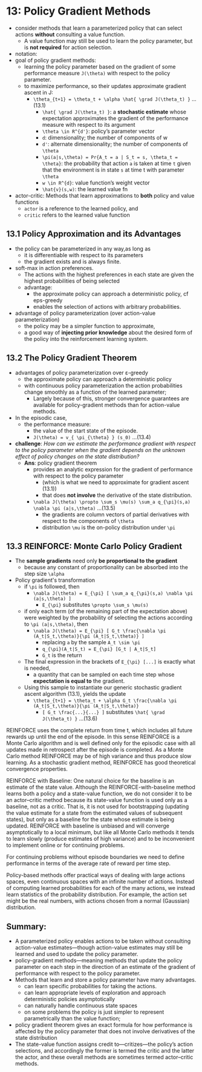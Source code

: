 # 13: Policy Gradient Methods
* consider methods that learn a parameterized policy that
  can select actions **without** consulting a value function.
  * A value function may still be used to learn the policy parameter,
    but is **not required** for action selection.
* notation:
* goal of policy gradient methods:
  * learning the policy parameter based on the gradient of
    some performance measure `J(\theta)` with respect to the policy parameter.
  * to maximize performance, so their updates approximate gradient ascent in J:
    * `\theta_{t+1} = \theta_t + \alpha \hat{ \grad J(\theta_t) }` ...(13.1)
      * `\hat{ \grad J(\theta_t) }`:
        a **stochastic estimate** whose expectation approximates the gradient of the
        performance measure with respect to its argument
      * `\theta \in R^{d'}`: policy’s parameter vector
      * `d`: dimensionality; the number of components of w
      * `d'`: alternate dimensionality; the number of components of `\theta`
      * `\pi(a|s,\theta) = Pr{A_t = a | S_t = s, \theta_t = \theta}`:
        the probability that action `a` is taken at time `t` given that
        the environment is in state `s` at time t with parameter `\theta`
      * `w \in R^{d}`: value function’s weight vector
      * `\hat{v}(s,w)`: the learned value fn
* actor-critic:
  Methods that learn approximations to **both** policy and value functions
  * `actor` is a reference to the learned policy, and
  * `critic` refers to the learned value function

## 13.1 Policy Approximation and its Advantages
* the policy can be parameterized in any way,as long as 
    * it is differentiable with respect to its parameters
    * the gradient exists and is always finite.
* soft-max in action preferences.
  * The actions with the highest preferences in each state are given the
    highest probabilities of being selected
  * advantage:
    * the approximate policy can approach a deterministic policy, cf eps-greedy
    * enables the selection of actions with arbitrary probabilities.
* advantage of policy parameterization (over action-value parameterization)
  * the policy may be a simpler function to approximate,
  * a good way of **injecting prior knowledge** about the desired form of the policy into the reinforcement learning system.

## 13.2 The Policy Gradient Theorem
* advantages of policy parameterization over ε-greedy
  * the approximate policy can approach a deterministic policy
  * with continuous policy parameterization the action probabilities change smoothly
    as a function of the learned parameter;
    * Largely because of this, stronger convergence guarantees are available for
      policy-gradient methods than for action-value methods.
* In the episodic case,
  * the performance measure:
    * the value of the start state of the episode.
    * `J(\theta) = v_{ \pi_{\theta} } (s_0)` ...(13.4)
* **challenge**:
  _How can we estimate the performance gradient with respect to
  the policy parameter when the gradient depends on
  the unknown effect of policy changes on the state distribution?_
  * **Ans**: policy gradient theorem
    * provides an analytic expression for the gradient of performance with respect to the policy parameter 
      * (which is what we need to approximate for gradient ascent (13.1))
      * that does **not involve** the derivative of the state distribution.
    * `\nabla J(\theta) \propto \sum_s \mu(s) \sum_a q_{\pi}(s,a) \nabla \pi (a|s,\theta)` ...(13.5)
      * the gradients are column vectors of partial derivatives with respect to the components of `\theta`
      * distribution `\mu` is the on-policy distribution under `\pi`

## 13.3 REINFORCE: Monte Carlo Policy Gradient
* The **sample gradients** need only **be proportional to the gradient** 
  * because any constant of proportionality can be absorbed into the step size `\alpha`
* Policy gradient's transformation
  * if `\pi` is followed, then
    * `\nabla J(\theta) = E_{\pi} [ \sum_a q_{\pi}(s,a) \nabla \pi (a|s,\theta) ]`
      * `E_{\pi}` substitutes `\propto \sum_s \mu(s)`
  * if only each term (of the remaining part of the expectation above) were weighted by 
    the probability of selecting the actions according to `\pi (a|s,\theta)`, then
    * `\nabla J(\theta) = E_{\pi} [ G_t \frac{\nabla \pi (A_t|S_t,\theta)}{\pi (A_t|S_t,\theta)} ]`
      * replacing `a` by the sample `A_t \sim \pi`
      * `q_{\pi}(A_t|S_t) = E_{\pi} [G_t | A_t|S_t]`
      * `G_t` is the return
   * The final expression in the brackets of `E_{\pi} [...]` is exactly what is needed, 
     * a quantity that can be sampled on each time step whose **expectation is equal to** the gradient. 
   * Using this sample to instantiate our generic stochastic gradient ascent algorithm (13.1), yields the update
     * `\theta_{t+1} = \theta_t + \alpha G_t \frac{\nabla \pi (A_t|S_t,\theta)}{\pi (A_t|S_t,\theta)}`
       * `[ G_t \frac{...}{...} ]` substitutes `\hat{ \grad J(\theta_t) }` ...(13.6)

REINFORCE uses the complete return from time t, which includes all future rewards up
until the end of the episode. In this sense REINFORCE is a Monte Carlo algorithm and is well defined
only for the episodic case with all updates made in retrospect after the episode is completed.
As a Monte Carlo method REINFORCE may be of high variance and thus produce slow learning.
As a stochastic gradient method, REINFORCE has good theoretical convergence properties.

REINFORCE with Baseline:
One natural choice for the baseline is an estimate of the state value.
Although the REINFORCE-with-baseline method learns both a policy and a state-value function, we
do not consider it to be an actor–critic method because its state-value function is used only as a
baseline, not as a critic. That is, it is not used for bootstrapping (updating the value estimate for
a state from the estimated values of subsequent states), but only as a baseline for the state whose
estimate is being updated.
REINFORCE with baseline is unbiased and
will converge asymptotically to a local minimum, but like all Monte Carlo methods it tends to learn
slowly (produce estimates of high variance) and to be inconvenient to implement online or for continuing
problems.

For continuing problems without episode boundaries we need to define
performance in terms of the average rate of reward per time step.

Policy-based methods offer practical ways of dealing with large actions spaces, even continuous spaces
with an infinite number of actions. Instead of computing learned probabilities for each of the many
actions, we instead learn statistics of the probability distribution. For example, the action set might be
the real numbers, with actions chosen from a normal (Gaussian) distribution.

## Summary:
* A parameterized policy enables actions to be taken without consulting
action-value estimates—though action-value estimates may still be learned and
used to update the policy parameter.
* policy-gradient methods—meaning methods that
update the policy parameter on each step in the direction of an estimate of
the gradient of performance with respect to the policy parameter.
* Methods that learn and store a policy parameter have many advantages.
  * can learn specific probabilities for taking the actions.
  * can learn appropriate levels of exploration and approach deterministic policies asymptotically
  * can naturally handle continuous state spaces
  * on some problems the policy is just simpler to represent parametrically than the value function;
* policy gradient theorem gives an exact formula for how performance is
affected by the policy parameter that does not involve derivatives of the state distribution
*  The state-value function assigns credit to—critizes—the policy’s action selections, and
accordingly the former is termed the critic and the latter the actor, and
these overall methods are sometimes termed actor–critic methods.

